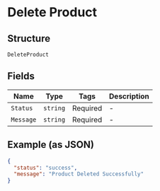 
# Delete Product

## Structure

`DeleteProduct`

## Fields

| Name | Type | Tags | Description |
|  --- | --- | --- | --- |
| `Status` | `string` | Required | - |
| `Message` | `string` | Required | - |

## Example (as JSON)

```json
{
  "status": "success",
  "message": "Product Deleted Successfully"
}
```

